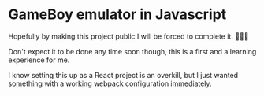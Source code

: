 # GameBoy emulator in Javascript

Hopefully by making this project public I will be forced to complete it. 😬😬😬

Don't expect it to be done any time soon though, this is a first and a learning experience for me.

I know setting this up as a React project is an overkill, but I just wanted something with a working webpack configuration immediately.

